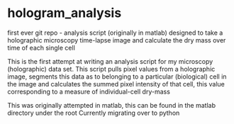 # hologram_analysis
first ever git repo - analysis script (originally in matlab) designed to take a holographic microscopy time-lapse image and calculate the dry mass over time of each single cell


This is the first attempt at writing an analysis script for my microscopy (holographic) data set.
This script pulls pixel values from a holographic image, segments this data as to belonging to a particular (biological) cell in the image and calculates the summed pixel intensity of that cell, this value corresponding to a measure of individual-cell dry-mass

This was originally attempted in matlab, this can be found in the matlab directory under the root 
Currently migrating over to python
